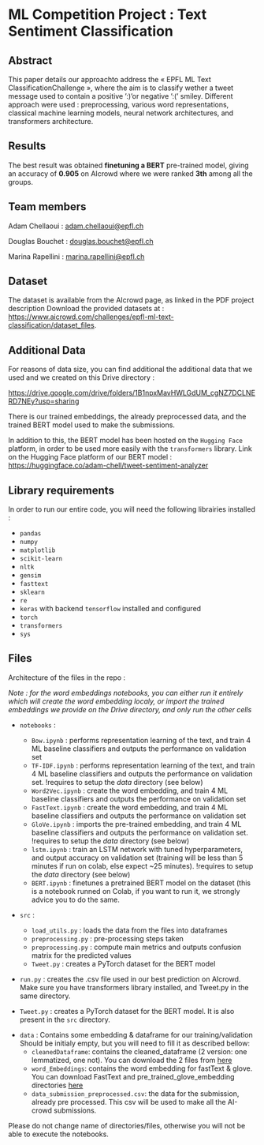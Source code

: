 # ML Competition Project : Text Sentiment Classification

## Abstract

This paper details our approachto address the « EPFL ML Text ClassificationChallenge », where the aim is to classify wether a tweet message used to contain a positive ’:)’or negative ’:(’ smiley. Different approach were used : preprocessing, various word representations, classical machine learning models, neural network architectures, and transformers architecture.

## Results

The best result was obtained **finetuning a BERT** pre-trained model, giving an accuracy of **0.905** on AIcrowd where we were ranked **3th** among all the groups.

## Team members
 
 Adam Chellaoui  : adam.chellaoui@epfl.ch
 
 Douglas Bouchet : douglas.bouchet@epfl.ch
 
 Marina Rapellini : marina.rapellini@epfl.ch
 
 
## Dataset

The dataset is available from the AIcrowd page, as linked in the PDF project description
Download the provided datasets at : https://www.aicrowd.com/challenges/epfl-ml-text-classification/dataset_files.

## Additional Data

For reasons of data size, you can find additional the additional data that we used and we created on this Drive directory :

https://drive.google.com/drive/folders/1B1npxMavHWLGdUM_cgNZ7DCLNERD7NEy?usp=sharing

There is our trained embeddings, the already preprocessed data, and the trained BERT model used to make the submissions. 

In addition to this, the BERT model has been hosted on the `Hugging Face` platform, in order to be used more easily with the `transformers` library.
Link on the Hugging Face platform of our BERT model : https://huggingface.co/adam-chell/tweet-sentiment-analyzer


## Library requirements

In order to run our entire code, you will need the following librairies installed :

- `pandas`
- `numpy`
- `matplotlib`
- `scikit-learn`
- `nltk`
- `gensim`
- `fasttext`
- `sklearn`
- `re`
- `keras` with backend `tensorflow` installed and configured
- `torch`
- `transformers`
- `sys`

## Files

Architecture of the files in the repo :

*Note : for the word embeddings notebooks, you can either run it entirely which will create the word embedding localy, or import the trained embeddings we provide on the Drive directory, and only run the other cells*

* `notebooks` : 
    *  `Bow.ipynb` : performs representation learning of the text, and train 4 ML baseline classifiers and outputs the performance on validation set
    *  `TF-IDF.ipynb` : performs representation learning of the text, and train 4 ML baseline classifiers and outputs the performance on validation set. !requires to setup the $data$ directory (see below)
    *  `Word2Vec.ipynb` : create the word embedding, and train 4 ML baseline classifiers and outputs the performance on validation set
    *  `FastText.ipynb` : create the word embedding, and train 4 ML baseline classifiers and outputs the performance on validation set
    *  `GloVe.ipynb` : imports the pre-trained embedding, and train 4 ML baseline classifiers and outputs the performance on validation set. !requires to setup the $data$ directory (see below)
    *  `lstm.ipynb` : train an LSTM network with tuned hyperparameters, and output accuracy on validation set (training will be less than 5 minutes if run on colab, else expect ~25 minutes). !requires to setup the $data$ directory (see below)
    *  `BERT.ipynb` : finetunes a pretrained BERT model on the dataset (this is a notebook runned on Colab, if you want to run it, we strongly advice you to do the same.

* `src` : 
    * `load_utils.py` : loads the data from the files into dataframes
    * `preprocessing.py` : pre-processing steps taken
    * `preprocessing.py` : compute main metrics and outputs confusion matrix for the predicted values
    * `Tweet.py` : creates a PyTorch dataset for the BERT model

- `run.py` : creates the .csv file used in our best prediction on AIcrowd. Make sure you have transformers library installed, and Tweet.py in the same directory.

- `Tweet.py` : creates a PyTorch dataset for the BERT model. It is also present in the  `src` directory.

* `data` : Contains some embedding & dataframe for our training/validation Should be initialy empty, but you will need to fill it as described bellow:
  * `cleanedDataframe`: contains the cleaned_dataframe (2 version: one lemmatized, one not). You can download the 2 files from [here](https://drive.google.com/drive/folders/1mfRpJSUcPzl-PN04SHkjci514wlkRAPq)
  * `word_Embeddings`:  contains the word embedding for fastText & glove. You can download FastText and pre_trained_glove_embedding directories [here](https://drive.google.com/drive/folders/1ZAduIqmeDOEpySYyiDZsKb2RPIUDhtsD)  
  - `data_submission_preprocessed.csv`: the data for the submission, already pre processed. This csv will be used to make all the AI-crowd submissions.


Please do not change name of directories/files, otherwise you will not be able to execute the notebooks.



